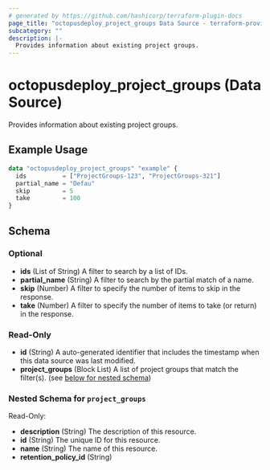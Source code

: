 ```yaml
---
# generated by https://github.com/hashicorp/terraform-plugin-docs
page_title: "octopusdeploy_project_groups Data Source - terraform-provider-octopusdeploy"
subcategory: ""
description: |-
  Provides information about existing project groups.
---
```


# octopusdeploy_project_groups (Data Source)

Provides information about existing project groups.

## Example Usage

```terraform
data "octopusdeploy_project_groups" "example" {
  ids          = ["ProjectGroups-123", "ProjectGroups-321"]
  partial_name = "Defau"
  skip         = 5
  take         = 100
}
```

<!-- schema generated by tfplugindocs -->
## Schema

### Optional

- **ids** (List of String) A filter to search by a list of IDs.
- **partial_name** (String) A filter to search by the partial match of a name.
- **skip** (Number) A filter to specify the number of items to skip in the response.
- **take** (Number) A filter to specify the number of items to take (or return) in the response.

### Read-Only

- **id** (String) A auto-generated identifier that includes the timestamp when this data source was last modified.
- **project_groups** (Block List) A list of project groups that match the filter(s). (see [below for nested schema](#nestedblock--project_groups))

<a id="nestedblock--project_groups"></a>
### Nested Schema for `project_groups`

Read-Only:

- **description** (String) The description of this resource.
- **id** (String) The unique ID for this resource.
- **name** (String) The name of this resource.
- **retention_policy_id** (String)


